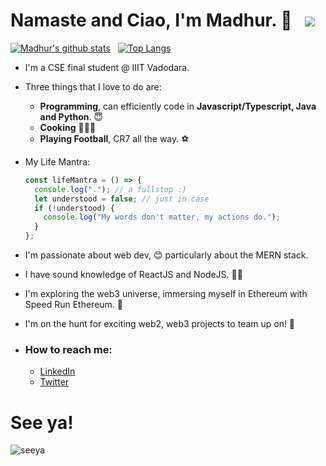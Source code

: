 # Namaste and Ciao, I'm Madhur. 🙏 &nbsp; ![](https://komarev.com/ghpvc/?username=Im-Madhur-Gupta&color=6b0000&label=Views)

[![Madhur's github stats](https://github-readme-stats.vercel.app/api?username=Im-Madhur-Gupta&count_private=true&show_icons=true&theme=nord&hide_rank=true)](https://github.com/anuraghazra/github-readme-stats) &nbsp;
[![Top Langs](https://github-readme-stats.vercel.app/api/top-langs/?username=Im-Madhur-Gupta&layout=compact&hide=jupyter%20notebook,html)](https://github.com/anuraghazra/github-readme-stats)

* I'm a CSE final student @ IIIT Vadodara.
* Three things that I love to do are:
  * **Programming**, can efficiently code in **Javascript/Typescript, Java and Python**. 😇
  * **Cooking** 👨‍🍳🍕
  * **Playing Football**, CR7 all the way. ⚽

* My Life Mantra:
    ```javascript
    const lifeMantra = () => {
      console.log("."); // a fullstop :)
      let understood = false; // just in case
      if (!understood) {
        console.log("My words don't matter, my actions do.");
      }
    };
    ```

* I'm passionate about web dev, 😊 particularly about the MERN stack.
* I have sound knowledge of ReactJS and NodeJS. 👨‍💻
* I'm exploring the web3 universe, immersing myself in Ethereum with Speed Run Ethereum. 🤩
* I'm on the hunt for exciting web2, web3 projects to team up on!  🤝

* ### How to reach me:
  * [LinkedIn](https://www.linkedin.com/in/madhur-gupta-07408320b/ "LinkedIn")
  * [Twitter](https://twitter.com/Im_Madhur_Gupta "Twitter")

# See ya!
![seeya](https://user-images.githubusercontent.com/76112446/139240376-e4357c95-165e-4f32-bd6d-9e53cf5c13f1.gif)
